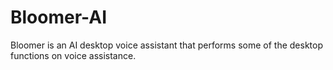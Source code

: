 # Bloomer-AI

Bloomer is an AI desktop voice assistant that performs some of the desktop functions on voice assistance.
